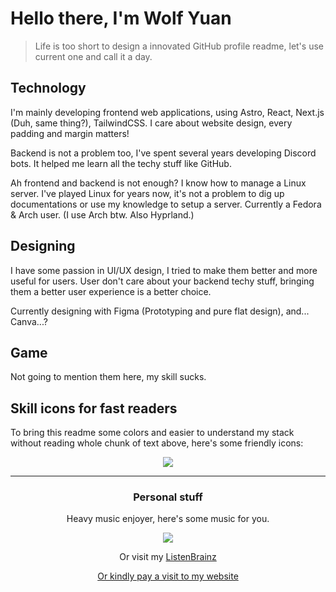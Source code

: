 # Hello there, I'm Wolf Yuan

> Life is too short to design a innovated GitHub profile readme, let's use current one and call it a day.

## Technology

I'm mainly developing frontend web applications, using Astro, React, Next.js (Duh, same thing?), TailwindCSS. I care about website design, every padding and margin matters!

Backend is not a problem too, I've spent several years developing Discord bots. It helped me learn all the techy stuff like GitHub.

Ah frontend and backend is not enough? I know how to manage a Linux server. I've played Linux for years now, it's not a problem to dig up documentations or use my knowledge to setup a server. Currently a Fedora & Arch user. (I use Arch btw. Also Hyprland.)

## Designing

I have some passion in UI/UX design, I tried to make them better and more useful for users. User don't care about your backend techy stuff, bringing them a better user experience is a better choice.

Currently designing with Figma (Prototyping and pure flat design), and... Canva...?

## Game

Not going to mention them here, my skill sucks.

## Skill icons for fast readers

To bring this readme some colors and easier to understand my stack without reading whole chunk of text above, here's some friendly icons:

<p align="center">
  <a href="https://www.last.fm/user/wolfyuan">
    <img align="center" src="https://skillicons.dev/icons?i=js,ts,html,css,tailwind,astro,nextjs,react,webstorm,vercel,cloudflare,netlify"></img>
  </a>
</p>

---

<h3 align="center">Personal stuff</h3>

<p align="center">Heavy music enjoyer, here's some music for you.</p>

<p align="center">
  <a href="https://www.last.fm/user/wolfyuan">
    <img align="center" src="https://lastfm-recently-played.vercel.app/api?user=wolfyuan&footer_style=compact_stats&show_user=header&width=550&bg_color=121212"></img>
  </a>
</p>

<p align="center">Or visit my <a href="https://listenbrainz.org/user/wolfyuan/">ListenBrainz</a></p>
<p align="center"><a href="https://wolf-yuan.dev/">Or kindly pay a visit to my website</a></p>
